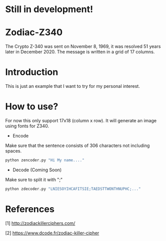 # Still in development!

# Zodiac-Z340
The Crypto Z-340 was sent on November 8, 1969, it was resolved 51 years later in December 2020. The message is written in a grid of 17 columns.

# Introduction

This is just an example that I want to try for my personal interest.

# How to use?

For now this only support 17x18 (column x row). It will generate an image using fonts for Z340.

* Encode

Make sure that the sentence consists of 306 characters not including spaces.

```python
python zencoder.py "Hi My name...."
```

* Decode (Coming Soon)

Make sure to split it with ";"

```python
python zdecoder.py "LNIESOYIHCAFITSIE;TAEDSTTWONTHNUPHC;..."
```

# References

[1] http://zodiackillerciphers.com/

[2] https://www.dcode.fr/zodiac-killer-cipher
